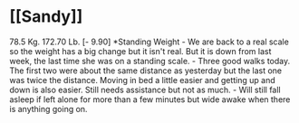# [[Sandy]]
78.5 Kg. 172.70 Lb. [- 9.90] *Standing Weight
	- We are back to a real scale so the weight has a big change but it isn't real.  But it is down from last week, the last time she was on a standing scale.
	- Three good walks today.  The first two were about the same distance as yesterday but the last one was twice the distance.  Moving in bed a little easier and getting up and down is also easier.  Still needs assistance but not as much.
	- Will still fall asleep if left alone for more than a few minutes but wide awake when there is anything going on.